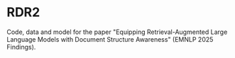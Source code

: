 # RDR2
Code, data and model for the paper "Equipping Retrieval-Augmented Large Language Models with Document Structure Awareness" (EMNLP 2025 Findings).
